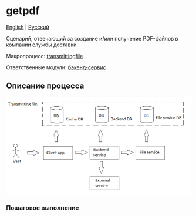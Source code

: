 # getpdf

[English](getpdf.md) | [Русский](getpdf.ru.md)

Сценарий, отвечающий за создание и/или получение PDF-файлов в компании службы доставки.

Макропроцесс: [transmittingfile](../../macroprocesses/transmittingfile.ru.md)

Ответственные модули: [бэкенд-сервис](../../backend/fileservice.ru.md)

## Описание процесса

![transmittingfile_overall](../../img/transmittingfile_overall.png)

### Пошаговое выполнение
